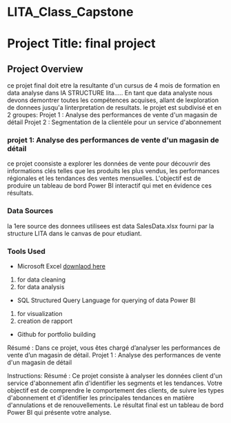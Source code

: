 # LITA_Class_Capstone

# Project Title: final project

## Project Overview
ce projet final doit etre la resultante d'un cursus de 4 mois de formation en data analyse dans lA STRUCTURE lita.....
En tant que data analyste nous devons demontrer toutes les compétences acquises, allant de lexploration de donnees jusqu'a linterpretation de resultats.
le projet est subdivisé et en 2 groupes:
Projet 1 : Analyse des performances de vente d'un magasin de détail
Projet 2 : Segmentation de la clientèle pour un service d'abonnement

### projet 1: Analyse des performances de vente d'un magasin de détail
ce projet coonsiste a explorer les données de vente pour découvrir des informations clés telles que les produits les plus vendus, les performances
régionales et les tendances des ventes mensuelles. 
L'objectif est de produire un tableau de bord Power BI interactif qui
met en évidence ces résultats.

### Data Sources
la 1ere source des donnees utilisees est data SalesData.xlsx fourni par la structure LITA dans le canvas de pour etudiant.

### Tools Used
- Microsoft Excel [downlaod here](https://www.microsoft.com)
1. for data cleaning
2. for data analysis

- SQL Structured Query Language for   querying of data
Power BI 
1. for visualization
2. creation de rapport
   
- Github  for portfolio building









Résumé : Dans ce projet, vous êtes chargé d’analyser les performances de vente d’un magasin de détail.
Projet 1 : Analyse des performances de vente d'un magasin de détail

Instructions:
Résumé : Ce projet consiste à analyser les données client d'un service d'abonnement afin d'identifier les segments et les
tendances. Votre objectif est de comprendre le comportement des clients, de suivre les types d'abonnement et d'identifier
les principales tendances en matière d'annulations et de renouvellements. Le résultat final est un tableau de bord
Power BI qui présente votre analyse.
